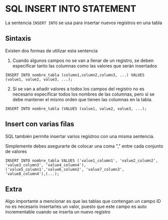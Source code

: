 # SQL INSERT INTO STATEMENT

La sentencia `INSERT INTO` se usa para insertar nuevos registros en una tabla

## Sintaxis

Existen dos formas de utilizar esta sentencia 

1. Cuando algunos campos no se van a llenar de un registro, se deben especificar tanto las columnas como las valores que serán insertados

```INSERT INTO nombre_tabla (column1,column2,column3, ...) VALUES (value1, value2, value3, ...);```

2. Si se van a añadir valores a todos los campos del registro no es necesario especificar todos los nombres de las columnas, pero sí se debe mantener el mismo orden que tienen las columnas en la tabla.

```INSERT INTO nombre_tabla (VALUES (value1, value2, value3, ...);```

## Insert con varias filas

SQL también permite insertar varios registros con una misma sentencia.

Simplemente debes asegurarte de colocar una coma "," entre cada conjunto de valores

```INSERT INTO nombre_tabla VALUES ('value1_column1', 'value2_column2', 'value3_column3', 'value4_column4'), ('value5_column1','value6_column2', 'value7_column3', 'value8_column4'),(...);```

## Extra

Algo importante a mencionar es que las tablas que contengan un campo ID no es necesario insertarles un valor, puesto que este campo es auto incrementable cuando se inserta un nuevo registro